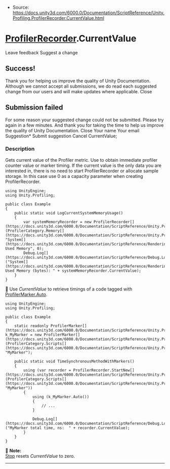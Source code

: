 * Source: https://docs.unity3d.com/6000.0/Documentation/ScriptReference/Unity.Profiling.ProfilerRecorder.CurrentValue.html

#  [ProfilerRecorder](https://docs.unity3d.com/6000.0/Documentation/ScriptReference/Unity.Profiling.ProfilerRecorder.html).CurrentValue
Leave feedback
Suggest a change
## Success!
Thank you for helping us improve the quality of Unity Documentation. Although we cannot accept all submissions, we do read each suggested change from our users and will make updates where applicable.
Close
## Submission failed
For some reason your suggested change could not be submitted. Please <a>try again</a> in a few minutes. And thank you for taking the time to help us improve the quality of Unity Documentation.
Close
Your name Your email Suggestion* Submit suggestion
Cancel
CurrentValue; 
### Description
Gets current value of the Profiler metric.
Use to obtain immediate profiler counter value or marker timing. If the current value is the only data you are interested in, there is no need to start ProfilerRecorder or allocate sample storage. In this case use 0 as a capacity parameter when creating ProfilerRecorder.
```
using UnityEngine;
using Unity.Profiling;  
  
public class Example
{
    public static void LogCurrentSystemMemoryUsage()
    {
        var systemMemoryRecorder = new ProfilerRecorder[](https://docs.unity3d.com/6000.0/Documentation/ScriptReference/Unity.Profiling.ProfilerRecorder.html)(ProfilerCategory.Memory[](https://docs.unity3d.com/6000.0/Documentation/ScriptReference/Unity.Profiling.ProfilerCategory.Memory.html), "System[](https://docs.unity3d.com/6000.0/Documentation/ScriptReference/Rendering.VirtualTexturing.System.html) Used Memory", 0);
        Debug.Log[](https://docs.unity3d.com/6000.0/Documentation/ScriptReference/Debug.Log.html)("System[](https://docs.unity3d.com/6000.0/Documentation/ScriptReference/Rendering.VirtualTexturing.System.html) Used Memory (bytes): " + systemMemoryRecorder.CurrentValue);
    }
}

```

Use _CurrentValue_ to retrieve timings of a code tagged with [ProfilerMarker.Auto](https://docs.unity3d.com/6000.0/Documentation/ScriptReference/Unity.Profiling.ProfilerMarker.Auto.html).
```
using UnityEngine;
using Unity.Profiling;  
  
public class Example
{
    static readonly ProfilerMarker[](https://docs.unity3d.com/6000.0/Documentation/ScriptReference/Unity.Profiling.ProfilerMarker.html) k_MyMarker = new ProfilerMarker[](https://docs.unity3d.com/6000.0/Documentation/ScriptReference/Unity.Profiling.ProfilerMarker.html)(ProfilerCategory.Scripts[](https://docs.unity3d.com/6000.0/Documentation/ScriptReference/Unity.Profiling.ProfilerCategory.Scripts.html), "MyMarker");  
  
    public static void TimeSynchronousMethodWithMarkers()
    {
        using (var recorder = ProfilerRecorder.StartNew[](https://docs.unity3d.com/6000.0/Documentation/ScriptReference/Unity.Profiling.ProfilerRecorder.StartNew.html)(ProfilerCategory.Scripts[](https://docs.unity3d.com/6000.0/Documentation/ScriptReference/Unity.Profiling.ProfilerCategory.Scripts.html), "MyMarker"))
        {
            using (k_MyMarker.Auto())
            {
                // ...
            }  
  
            Debug.Log[](https://docs.unity3d.com/6000.0/Documentation/ScriptReference/Debug.Log.html)("MyMarker total time, ns:  " + recorder.CurrentValue);
        }
    }
}

```

**Note:**   
[Stop](https://docs.unity3d.com/6000.0/Documentation/ScriptReference/Unity.Profiling.ProfilerRecorder.Stop.html) resets _CurrentValue_ to zero.
* * *
